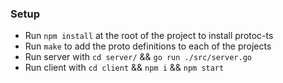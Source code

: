 ### Setup

- Run `npm install` at the root of the project to install protoc-ts
- Run `make` to add the proto definitions to each of the projects
- Run server with `cd server/` && `go run ./src/server.go`
- Run client with `cd client` && `npm i` && `npm start`
